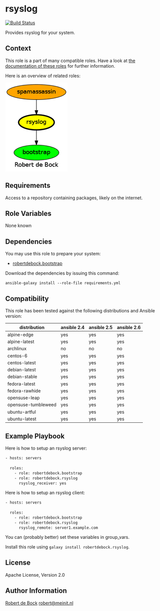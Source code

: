 rsyslog
=========

[![Build Status](https://travis-ci.org/robertdebock/ansible-role-rsyslog.svg?branch=master)](https://travis-ci.org/robertdebock/ansible-role-rsyslog)

Provides rsyslog for your system.

Context
--------
This role is a part of many compatible roles. Have a look at [the documentation of these roles](https://robertdebock.nl/) for further information.

Here is an overview of related roles:

![dependencies](https://raw.githubusercontent.com/robertdebock/drawings/artifacts/rsyslog.png "Dependency")

Requirements
------------

Access to a repository containing packages, likely on the internet.

Role Variables
--------------

None known

Dependencies
------------

You may use this role to prepare your system:

- [robertdebock.bootstrap](https://galaxy.ansible.com/robertdebock/bootstrap/)

Download the dependencies by issuing this command:
```
ansible-galaxy install --role-file requirements.yml
```

Compatibility
-------------

This role has been tested against the following distributions and Ansible version:

|distribution|ansible 2.4|ansible 2.5|ansible 2.6|
|------------|-----------|-----------|-----------|
|alpine-edge|yes|yes|yes|
|alpine-latest|yes|yes|yes|
|archlinux|no|no|no|
|centos-6|yes|yes|yes|
|centos-latest|yes|yes|yes|
|debian-latest|yes|yes|yes|
|debian-stable|yes|yes|yes|
|fedora-latest|yes|yes|yes|
|fedora-rawhide|yes|yes|yes|
|opensuse-leap|yes|yes|yes|
|opensuse-tumbleweed|yes|yes|yes|
|ubuntu-artful|yes|yes|yes|
|ubuntu-latest|yes|yes|yes|

Example Playbook
----------------

Here is how to setup an rsyslog server:
```
- hosts: servers

  roles:
    - role: robertdebock.bootstrap
    - role: robertdebock.rsyslog
      rsyslog_receiver: yes
```

Here is how to setup an rsyslog client:
```
- hosts: servers

  roles:
    - role: robertdebock.bootstrap
    - role: robertdebock.rsyslog
      rsyslog_remote: server1.example.com
```

You can (probably better) set these variables in group_vars.

Install this role using `galaxy install robertdebock.rsyslog`.

License
-------

Apache License, Version 2.0

Author Information
------------------

[Robert de Bock](https://robertdebock.nl/) <robert@meinit.nl>
